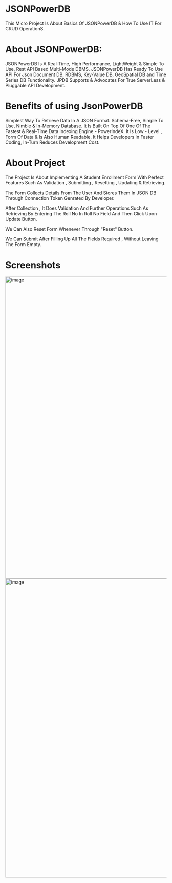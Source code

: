 # JSONPowerDB

This Micro Project Is About Basics Of JSONPowerDB & How To Use IT For CRUD OperationS.

# About JSONPowerDB:

JSONPowerDB Is A Real-Time, High Performance, LightWeight & Simple To Use, Rest API Based Multi-Mode DBMS. 
JSONPowerDB Has Ready To Use API For Json Document DB, RDBMS, Key-Value DB, GeoSpatial DB and Time Series DB Functionality. JPDB Supports & Advocates For True ServerLess & Pluggable API Development.

# Benefits of using JsonPowerDB

Simplest Way To Retrieve Data In A JSON Format.
Schema-Free, Simple To Use, Nimble & In-Memory Database.
It Is Built On Top Of One Of The Fastest & Real-Time Data Indexing Engine - PowerIndeX.
It Is Low - Level , Form Of Data & Is Also Human Readable.
It Helps Developers In Faster Coding, In-Turn Reduces Development Cost.


# About Project

The Project Is About Implementing A Student Enrollment Form With Perfect Features Such As Validation , Submitting , Resetting , Updating & Retrieving.

The Form Collects Details From The User And Stores Them In JSON DB Through Connection Token Genrated By Developer.

After Collection , It Does Validation And Further Operations Such As Retrieving By Entering The Roll No In Roll No Field And Then Click Upon Update Button.

We Can Also Reset Form Whenever Through "Reset" Button.

We Can Submit After Filling Up All The Fields Required , Without Leaving The Form Empty.

# Screenshots

<img width="941" alt="image" src="https://github.com/AdithyaKathi/JSONPowerDB/assets/113934881/a8fe391d-2e7c-4787-a8f7-0cc46a119396">

<img width="931" alt="image" src="https://github.com/AdithyaKathi/JSONPowerDB/assets/113934881/b60f040e-a59c-4a88-aafa-4e99023ff666">

